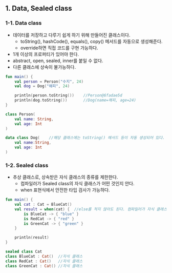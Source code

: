 ## 1. Data, Sealed class


### 1-1. Data class


- 데이터를 저장하고 다루기 쉽게 하기 위해 만들어진 클래스이다.
  - toString(), hashCode(), equals(), copy() 메서드를 자동으로 생성해준다.
  - override하면 직접 코드를 구현 가능하다.
- 1개 이상의 프로퍼티가 있어야 한다.
- abstract, open, sealed, inner를 붙일 수 없다.
- 다른 클래스에 상속이 불가능하다.
```kotlin
fun main() {
    val person = Person("수지", 24)
    val dog = Dog("해피", 24) 

    println(person.toString())    //Person@6fadae5d
    println(dog.toString())       //Dog(name=해피, age=24)
}

class Person(
    val name: String,
    val age: Int
)

data class Dog(    //해당 클래스에는 toString() 메서드 등이 자동 생성되어 있다.
    val name:String,
    val age: Int
)
```


### 1-2. Sealed class


- 추상 클래스로, 상속받은 자식 클래스의 종류를 제한한다.
  - 컴파일러가 Sealed class의 자식 클래스가 어떤 것인지 안다.
  - when 표현식에서 안전한 타입 검사가 가능하다.
```kotlin
fun main() {
    val cat : Cat = BlueCat()
    val result = when(cat) {  //else를 적지 않아도 된다. 컴파일러가 자식 클래스가 어떤 것인지 알기 때문.
        is BlueCat -> { "blue" }
        is RedCat -> { "red" }
        is GreenCat -> { "green" }
    }

    println(result)
}

sealed class Cat
class BlueCat : Cat()  //자식 클래스
class RedCat : Cat()   //자식 클래스
class GreenCat : Cat() //자식 클래스
```
